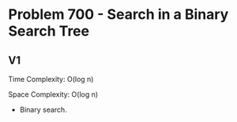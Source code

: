 # Problem 700 - Search in a Binary Search Tree

## V1

Time Complexity: O(log n)

Space Complexity: O(log n)

- Binary search.
